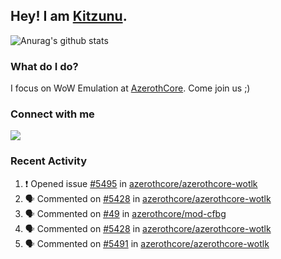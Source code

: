 ## Hey! I am [Kitzunu](https://Github.com/Kitzunu).

![Anurag's github stats](https://github-readme-stats.kitzunu.vercel.app/api?username=Kitzunu&show_icons=true)

### What do I do?

I focus on WoW Emulation at [AzerothCore](https://Github.com/AzerothCore). Come join us ;)

### Connect with me
[![](https://img.shields.io/badge/AzerothCore%20Discord-Connect%20with%20me!-green)](https://discord.com/invite/gkt4y2x)

### Recent Activity

<!--START_SECTION:activity-->
1. ❗️ Opened issue [#5495](https://github.com/azerothcore/azerothcore-wotlk/issues/5495) in [azerothcore/azerothcore-wotlk](https://github.com/azerothcore/azerothcore-wotlk)
2. 🗣 Commented on [#5428](https://github.com/azerothcore/azerothcore-wotlk/issues/5428) in [azerothcore/azerothcore-wotlk](https://github.com/azerothcore/azerothcore-wotlk)
3. 🗣 Commented on [#49](https://github.com/azerothcore/mod-cfbg/issues/49) in [azerothcore/mod-cfbg](https://github.com/azerothcore/mod-cfbg)
4. 🗣 Commented on [#5428](https://github.com/azerothcore/azerothcore-wotlk/issues/5428) in [azerothcore/azerothcore-wotlk](https://github.com/azerothcore/azerothcore-wotlk)
5. 🗣 Commented on [#5491](https://github.com/azerothcore/azerothcore-wotlk/issues/5491) in [azerothcore/azerothcore-wotlk](https://github.com/azerothcore/azerothcore-wotlk)
<!--END_SECTION:activity-->
